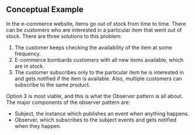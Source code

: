 ## Conceptual Example

In the e-commerce website, items go out of stock from time to time. There can be customers who are interested in a particular item that went out of stock. There are three solutions to this problem:

1. The customer keeps checking the availability of the item at some frequency.
2. E-commerce bombards customers with all new items available, which are in stock.
3. The customer subscribes only to the particular item he is interested in and gets notified if the item is available. Also, multiple customers can subscribe to the same product.

Option 3 is most viable, and this is what the Observer pattern is all about. The major components of the observer pattern are:

- Subject, the instance which publishes an event when anything happens.
- Observer, which subscribes to the subject events and gets notified when they happen.
